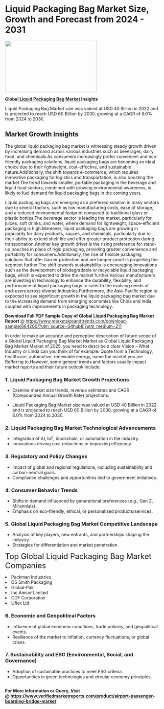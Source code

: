 <H1>Liquid Packaging Bag Market Size, Growth and Forecast from 2024 - 2031</H1><img class="aligncenter size-medium wp-image-584254" src="https://thirdeyenews.in/wp-content/uploads/2024/09/Global-Market-Research-300x168.jpeg" alt="" width="300" height="168" /><p><strong>Global&nbsp;<a href="https://www.marketsizeandtrends.com/download-sample/664200/?utm_source=Github8j?utm_medium=211">Liquid Packaging Bag Market</a> Insights</strong></p><p>Liquid Packaging Bag Market size was valued at USD 40 Billion in 2022 and is projected to reach USD 60 Billion by 2030, growing at a CAGR of 6.0% from 2024 to 2030.</p><p><h2>Market Growth Insights</h2> <p>The global liquid packaging bag market is witnessing steady growth driven by increasing demand across various industries such as beverages, dairy, food, and chemicals.As consumers increasingly prefer convenient and eco-friendly packaging solutions, liquid packaging bags are becoming an ideal choice due to their lightweight, cost-effective, and sustainable nature.Additionally, the shift towards e-commerce, which requires innovative packaging for logistics and transportation, is also boosting the market.The trend towards smaller, portable packaging in the beverage and liquid food sectors, combined with growing environmental awareness, is likely to fuel demand for liquid packaging bags in the coming years.</p> <p>Liquid packaging bags are emerging as a preferred solution in many sectors due to several factors, such as low manufacturing costs, ease of storage, and a reduced environmental footprint compared to traditional glass or plastic bottles.The beverage sector is leading the market, particularly for juices, soft drinks, and water, where demand for lightweight, space-efficient packaging is high.Moreover, liquid packaging bags are growing in popularity for dairy products, sauces, and chemicals, particularly due to their ability to extend shelf life and offer greater product protection during transportation.Another key growth driver is the rising preference for stand-up pouches in place of rigid packaging, providing greater convenience and portability for consumers.Additionally, the rise of flexible packaging solutions that offer barrier protection and are tamper-proof is propelling the segment further.The shift towards sustainability is encouraging innovations such as the development of biodegradable or recyclable liquid packaging bags, which is expected to drive the market further.Various manufacturers are investing in technology to enhance the durability, flexibility, and performance of liquid packaging bags to cater to the evolving needs of end-users across diverse industries.Furthermore, the Asia-Pacific region is expected to see significant growth in the liquid packaging bag market due to the increasing demand from emerging economies like China and India, coupled with improvements in packaging technology.<p><span class=""><strong>Download Full PDF Sample Copy of Global Liquid Packaging Bag Market Report</strong> @ <a href="https://www.marketsizeandtrends.com/download-sample/664200/?utm_source=Github8j?utm_medium=211" target="_blank">https://www.marketsizeandtrends.com/download-sample/664200/?utm_source=Github8j?utm_medium=211</a></span></p><p>In order to make an accurate and perceptive description of future scope of a Global&nbsp;Liquid Packaging Bag Market Market as Global&nbsp;Liquid Packaging Bag Market Market of 2025, you need to describe a clear Vision &ndash; What Industry or Linda can you think of for example: Quote from a Technology, healthcare, automotive, renewable energy, name the market you are Reffering to.However, some general trends and factors usually impact market reports and their future outlook include:</p><h3>1.&nbsp;<strong>Liquid Packaging Bag Market Growth Projections</strong></h3><ul><li>Examine market size trends, revenue estimates and CAGR (Compounded Annual Growth Rate) projections.</li><li><p>Liquid Packaging Bag Market size was valued at USD 40 Billion in 2022 and is projected to reach USD 60 Billion by 2030, growing at a CAGR of 6.0% from 2024 to 2030.</p></li></ul><h3>2.&nbsp;<strong>Liquid Packaging Bag Market Technological Advancements</strong></h3><ul><li>Integration of AI, IoT, blockchain, or automation in the industry.</li><li>Innovations driving cost reductions or improving efficiency.</li></ul><h3>3.&nbsp;<strong>Regulatory and Policy Changes</strong></h3><ul><li>Impact of global and regional regulations, including sustainability and carbon-neutral goals.</li><li>Compliance challenges and opportunities tied to government initiatives.</li></ul><h3>4.&nbsp;<strong>Consumer Behavior Trends</strong></h3><ul><li>Shifts in demand influenced by generational preferences (e.g., Gen Z, Millennials).</li><li>Emphasis on eco-friendly, ethical, or personalized products/services.</li></ul><h3>5.&nbsp;<strong>Global Liquid Packaging Bag Market Competitive Landscape</strong></h3><ul><li>Analysis of key players, new entrants, and partnerships shaping the industry.</li><li>Strategies for differentiation and market penetration.</li></ul><p data-pm-slice="1 1 []"><span style="color: inherit; font-family: inherit; font-size: 25px;">Top Global Liquid Packaging Bag Market Companies</span></p><div class="" data-test-id=""><p><li>Packman Industries</li><li> DS Smith Packaging</li><li> Global-Pak</li><li> Inc Amcor Limited</li><li> CDF Corporation</li><li> Uflex Ltd</li></p></div><h3>6.&nbsp;<strong>Economic and Geopolitical Factors</strong></h3><ul><li>Influence of global economic conditions, trade policies, and geopolitical events.</li><li>Resilience of the market to inflation, currency fluctuations, or global crises.</li></ul><h3>7.&nbsp;<strong>Sustainability and ESG (Environmental, Social, and Governance)</strong></h3><ul><li>Adoption of sustainable practices to meet ESG criteria.</li><li>Opportunities in green technologies and circular economy principles.</li></ul><h2><strong style="font-size: 14px;">For More Information or Query, Visit @&nbsp;</strong><a style="background-color: #ffffff; font-size: 14px;" href="https://www.marketsizeandtrends.com/report/liquid-packaging-bag-market/" target="_blank">https://www.verifiedmarketreports.com/product/airport-passenger-boarding-bridge-market</a></h2>